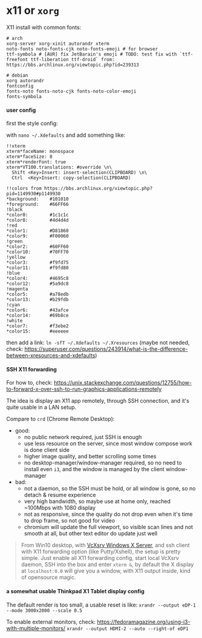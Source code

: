 # x11 or `xorg`


X11 install with common fonts:
```shell script
# arch
xorg-server xorg-xinit autorandr xterm
noto-fonts noto-fonts-cjk noto-fonts-emoji # for browser
ttf-symbola # [AUR] fix JetBarain's emoji # TODO: test fix with `ttf-freefont ttf-liberation ttf-droid` from: https://bbs.archlinux.org/viewtopic.php?id=239313

# debian
xorg autorandr
fontconfig
fonts-noto fonts-noto-cjk fonts-noto-color-emoji
fonts-symbola
```

#### user config

first the style config:

with `nano ~/.Xdefaults` and add something like:
```
!!xterm
xterm*faceName: monospace
xterm*faceSize: 8
xterm*renderFont: true
xterm*VT100.translations: #override \n\
  Shift <Key>Insert: insert-selection(CLIPBOARD) \n\
  Ctrl  <Key>Insert: copy-selection(CLIPBOARD)

!!colors from https://bbs.archlinux.org/viewtopic.php?pid=1149930#p1149930
*background:    #101010
*foreground:    #66FF66
!black
*color0:        #1c1c1c
*color8:        #4d4d4d
!red
*color1:        #D81860
*color9:        #F00060
!green
*color2:        #60FF60
*color10:       #70FF70
!yellow
*color3:        #f9fd75
*color11:       #f9fd80
!blue
*color4:        #4695c8
*color12:       #5a9dc8
!magenta
*color5:        #a78edb
*color13:       #b29fdb
!cyan
*color6:        #43afce
*color14:       #69b8ce
!white
*color7:        #f3ebe2
*color15:       #eeeeee
```

then add a link: `ln -sfT ~/.Xdefaults ~/.Xresources`
  (maybe not needed, check: https://superuser.com/questions/243914/what-is-the-difference-between-xresources-and-xdefaults)


#### SSH X11 forwarding

For how to, check: https://unix.stackexchange.com/questions/12755/how-to-forward-x-over-ssh-to-run-graphics-applications-remotely

The idea is display an X11 app remotely, through SSH connection,
  and it's quite usable in a LAN setup.

Compare to `crd` (Chrome Remote Desktop):
- good:
  - no public network required, just SSH is enough
  - use less resource on the server, since most window compose work is done client side
  - higher image quality, and better scrolling some times
  - no desktop-manager/window-manager required, so no need to install even `i3`, and the window is managed by the client window-manager
- bad:
  - not a daemon, so the SSH must be hold, or all window is gone, so no detach & resume experience
  - very high bandwidth, so maybe use at home only, reached ~100Mbps with 1080 display
  - not as responsive, since the quality do not drop even when it's time to drop frame, so not good for video
  - chromium will update the full viewport, so visible scan lines and not smooth at all, but other text editor do update just well

> From Win10 desktop,
>   with [VcXsrv Windows X Server](https://sourceforge.net/projects/vcxsrv/),
>   and ssh client with X11 forwarding option (like Putty/Xshell),
>   the setup is pretty simple.
> Just enable all X11 forwarding config, start local VcXsrv daemon,
>   SSH into the box and enter `xterm &`,
>   by default the X display at `localhost:0.0` will give you a window,
>   with X11 output inside, kind of opensource magic.


#### a somewhat usable Thinkpad X1 Tablet display config

The default render is too small, a usable reset is like: `xrandr --output eDP-1 --mode 3000x2000 --scale 0.5`

To enable external monitors, check: https://fedoramagazine.org/using-i3-with-multiple-monitors/
`xrandr --output HDMI-2 --auto --right-of eDP1`
